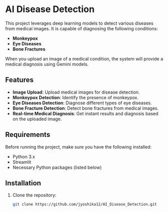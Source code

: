 # AI Disease Detection

This project leverages deep learning models to detect various diseases from medical images. It is capable of diagnosing the following conditions:

- **Monkeypox**
- **Eye Diseases**
- **Bone Fractures**

When you upload an image of a medical condition, the system will provide a medical diagnosis using Gemini models.

## Features

- **Image Upload**: Upload medical images for disease detection.
- **Monkeypox Detection**: Identify the presence of monkeypox.
- **Eye Diseases Detection**: Diagnose different types of eye diseases.
- **Bone Fracture Detection**: Detect bone fractures from medical images.
- **Real-time Medical Diagnosis**: Get instant results and diagnosis based on the uploaded image.

## Requirements

Before running the project, make sure you have the following installed:

- Python 3.x
- Streamlit
- Necessary Python packages (listed below)

## Installation

1. Clone the repository:

   ```bash
   git clone https://github.com/jyoshika12/AI_Disease_Detection.git

